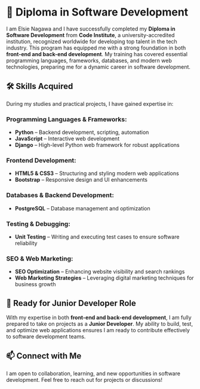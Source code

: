 # 🚀 Diploma in Software Development

I am Elsie Nagawa and I have successfully completed my **Diploma in Software Development** from **Code Institute**, a university-accredited institution, recognized worldwide for developing top talent in the tech industry. This program has equipped me with a strong foundation in both **front-end and back-end development**. My training has covered essential programming languages, frameworks, databases, and modern web technologies, preparing me for a dynamic career in software development.

## 🛠 Skills Acquired

During my studies and practical projects, I have gained expertise in:

### **Programming Languages & Frameworks:**
- **Python** – Backend development, scripting, automation
- **JavaScript** – Interactive web development
- **Django** – High-level Python web framework for robust applications

### **Frontend Development:**
- **HTML5 & CSS3** – Structuring and styling modern web applications
- **Bootstrap** – Responsive design and UI enhancements

### **Databases & Backend Development:**
- **PostgreSQL** – Database management and optimization

### **Testing & Debugging:**
- **Unit Testing** – Writing and executing test cases to ensure software reliability

### **SEO & Web Marketing:**
- **SEO Optimization** – Enhancing website visibility and search rankings
- **Web Marketing Strategies** – Leveraging digital marketing techniques for business growth

## 🎯 Ready for Junior Developer Role

With my expertise in both **front-end and back-end development**, I am fully prepared to take on projects as a **Junior Developer**. My ability to build, test, and optimize web applications ensures I am ready to contribute effectively to software development teams.

## 📫 Connect with Me

I am open to collaboration, learning, and new opportunities in software development. Feel free to reach out for projects or discussions!
